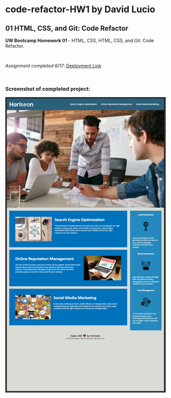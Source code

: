 # code-refactor-HW1 by David Lucio

## 01 HTML, CSS, and Git: Code Refactor

**UW Bootcamp Homework 01** - HTML, CSS, HTML, CSS, and Git: Code Refactor. 

&nbsp;

*Assignment completed 6/17*: [Deployment Link](https://davidlucio.github.io/code-refactor-HW1/)

&nbsp;

### **Screenshot of completed project:**
![Modified Horiseon webpage](./assets/images/code-refactor-HW1.png)
